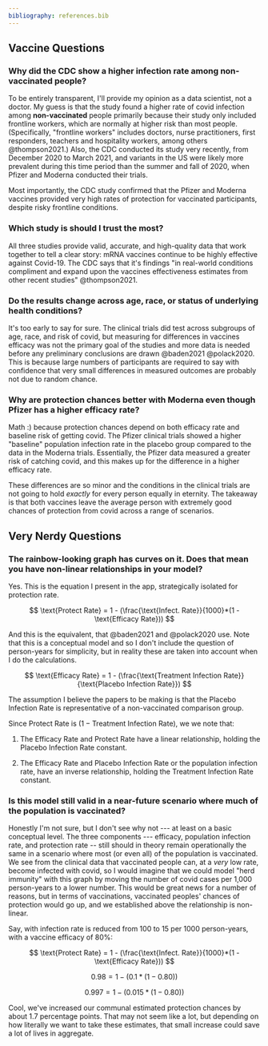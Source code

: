 ```yaml
---
bibliography: references.bib
---
```


## Vaccine Questions

### Why did the CDC show a higher infection rate among non-vaccinated people?

To be entirely transparent, I'll provide my opinion as a data scientist, not a doctor. My guess is that the study found a higher rate of covid infection among **non-vaccinated** people primarily because their study only included frontline workers, which are normally at higher risk than most people. (Specifically, "frontline workers" includes doctors, nurse practitioners, first responders, teachers and hospitality workers, among others @thompson2021.) Also, the CDC conducted its study very recently, from December 2020 to March 2021, and variants in the US were likely more prevalent during this time period than the summer and fall of 2020, when Pfizer and Moderna conducted their trials.

Most importantly, the CDC study confirmed that the Pfizer and Moderna vaccines provided very high rates of protection for vaccinated participants, despite risky frontline conditions.

### Which study is should I trust the most?

All three studies provide valid, accurate, and high-quality data that work together to tell a clear story: mRNA vaccines continue to be highly effective against Covid-19. The CDC says that it's findings "in real-world conditions compliment and expand upon the vaccines effectiveness estimates from other recent studies" @thompson2021.

### Do the results change across age, race, or status of underlying health conditions?

It's too early to say for sure. The clinical trials did test across subgroups of age, race, and risk of covid, but measuring for differences in vaccines efficacy was not the primary goal of the studies and more data is needed before any preliminary conclusions are drawn @baden2021 @polack2020. This is because large numbers of participants are required to say with confidence that very small differences in measured outcomes are probably not due to random chance.

### Why are protection chances better with Moderna even though Pfizer has a higher efficacy rate?

Math :) because protection chances depend on both efficacy rate and baseline risk of getting covid. The Pfizer clinical trials showed a higher "baseline" population infection rate in the placebo group compared to the data in the Moderna trials. Essentially, the Pfizer data measured a greater risk of catching covid, and this makes up for the difference in a higher efficacy rate.

These differences are so minor and the conditions in the clinical trials are not going to hold *exactly* for every person equally in eternity. The takeaway is that both vaccines leave the average person with extremely good chances of protection from covid across a range of scenarios.

## Very Nerdy Questions

### The rainbow-looking graph has curves on it. Does that mean you have non-linear relationships in your model?

Yes. This is the equation I present in the app, strategically isolated for protection rate.

$$
\text{Protect Rate} = 1 - (\frac{\text{Infect. Rate}}{1000}*(1 - \text{Efficacy Rate}))
$$

And this is the equivalent, that @baden2021 and @polack2020 use. Note that this is a conceptual model and so I don't include the question of person-years for simplicity, but in reality these are taken into account when I do the calculations.

$$
\text{Efficacy Rate} = 1 - (\frac{\text{Treatment Infection Rate}}{\text{Placebo Infection Rate}})
$$

The assumption I believe the papers to be making is that the Placebo Infection Rate is representative of a non-vaccinated comparison group.

Since $\text{Protect Rate}$ is $(1 - \text{Treatment Infection Rate})$, we we note that:

1.  The $\text{Efficacy Rate}$ and $\text{Protect Rate}$ have a linear relationship, holding the $\text{Placebo Infection Rate}$ constant.

2.  The $\text{Efficacy Rate}$ and $\text{Placebo Infection Rate}$ or the population infection rate, have an inverse relationship, holding the $\text{Treatment Infection Rate}$ constant.

### Is this model still valid in a near-future scenario where much of the population is vaccinated?

Honestly I'm not sure, but I don't see why not --- at least on a basic conceptual level. The three components --- efficacy, population infection rate, and protection rate -- still should in theory remain operationally the same in a scenario where most (or even all) of the population is vaccinated. We see from the clinical data that vaccinated people can, at a *very* low rate, become infected with covid, so I would imagine that we could model "herd immunity" with this graph by moving the number of covid cases per 1,000 person-years to a lower number. This would be great news for a number of reasons, but in terms of vaccinations, vaccinated peoples' chances of protection would go up, and we established above the relationship is non-linear.

Say, with infection rate is reduced from 100 to 15 per 1000 person-years, with a vaccine efficacy of 80%:

$$
\text{Protect Rate} = 1 - (\frac{\text{Infect. Rate}}{1000}*(1 - \text{Efficacy Rate}))
$$

$$
0.98 = 1 - (0.1*(1 - 0.80))
$$

$$
0.997 = 1 - (0.015*(1 - 0.80))
$$

Cool, we've increased our communal estimated protection chances by about 1.7 percentage points. That may not seem like a lot, but depending on how literally we want to take these estimates, that small increase could save a lot of lives in aggregate.
